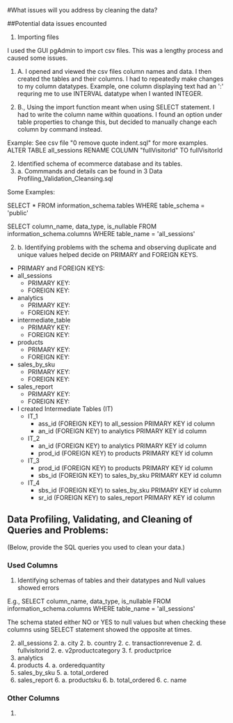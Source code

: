 #What issues will you address by cleaning the data?

##Potential data issues encounted

1. Importing files

I used the GUI pgAdmin to import csv files. This was a lengthy process and caused some issues.

1. A. I opened and viewed the csv files column names and data. I then created the tables and their columns. I had to     repeatedly make changes to my column datatypes. Example, one column displaying text had an ':' requring me to use INTERVAL datatype when I wanted INTEGER.

1. B., Using the import function meant when using SELECT statement. I had to write the column name within quoations. I found an option under table properties to change this, but decided to manually change each column by command instead.

Example: See csv file "0 remove quote indent.sql" for more examples.
  ALTER TABLE all_sessions
  RENAME COLUMN "fullVisitorId" TO fullVisitorId

2. Identified schema of ecommerce database and its tables.
2. a. Commmands and details can be found in 3 Data Profiling_Validation_Cleansing.sql

Some Examples:

  SELECT *
  FROM information_schema.tables
  WHERE table_schema = 'public'

  SELECT column_name, data_type, is_nullable
	FROM information_schema.columns
	WHERE table_name = 'all_sessions'

2. b. Identifying problems with the schema and observing duplicate and unique values helped decide on PRIMARY and FOREIGN KEYS. 

- PRIMARY and FOREIGN KEYS:
 - all_sessions
	- PRIMARY KEY:
	- FOREIGN KEY:
 - analytics
  	- PRIMARY KEY:
   	- FOREIGN KEY:
 - intermediate_table
  	- PRIMARY KEY:
   	- FOREIGN KEY:
 - products
  	- PRIMARY KEY:
   	- FOREIGN KEY:
 - sales_by_sku
  	- PRIMARY KEY:
   	- FOREIGN KEY:
 - sales_report
  	- PRIMARY KEY:
   	- FOREIGN KEY:
- I created Intermediate Tables (IT)
	- IT_1
 		- ass_id (FOREIGN KEY) to all_session PRIMARY KEY id column
   		- an_id (FOREIGN KEY) to analytics PRIMARY KEY id column
	- IT_2
 		- an_id (FOREIGN KEY) to analytics PRIMARY KEY id column
   		- prod_id (FOREIGN KEY) to products PRIMARY KEY id column
	- IT_3
 		- prod_id (FOREIGN KEY) to products PRIMARY KEY id column
   		- sbs_id (FOREIGN KEY) to sales_by_sku PRIMARY KEY id column
	- IT_4
 		- sbs_id (FOREIGN KEY) to sales_by_sku PRIMARY KEY id column
   		- sr_id (FOREIGN KEY) to sales_report PRIMARY KEY id column

## Data Profiling, Validating, and Cleaning of Queries and Problems:
  (Below, provide the SQL queries you used to clean your data.)

### Used Columns
1. Identifying schemas of tables and their datatypes and Null values showed errors

E.g., SELECT column_name, data_type, is_nullable
	FROM information_schema.columns
	WHERE table_name = 'all_sessions'
  
  The schema stated either NO or YES to null values but when checking these columns using SELECT statement showed the  opposite at times.

2. all_sessions
	2. a. city
 	2. b. country
  	2. c. transactionrevenue
  	2. d. fullvisitorid
   	2. e. v2productcategory
   	3. f. productprice
3. analytics
4. products
	4. a. orderedquantity 
5. sales_by_sku
	5. a. total_ordered
6. sales_report
	6. a. productsku
 	6. b. total_ordered
  	6. c. name

### Other Columns
1. 
